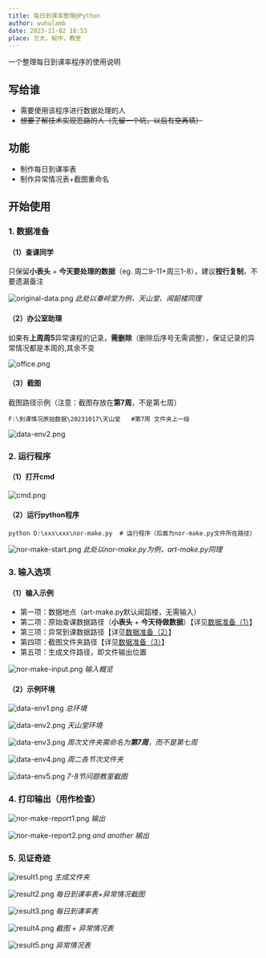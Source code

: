 ```yaml
---
title: 每日到课率整理@Python
author: wuhulamb
date: 2023-11-02 18:53
place: 兰大，榆中，教室
---
```

一个整理每日到课率程序的使用说明
<!--more-->

## 写给谁

- 需要使用该程序进行数据处理的人
- ~~想要了解技术实现思路的人（先留一个坑，以后有空再填）~~

## 功能

- 制作每日到课率表
- 制作异常情况表+截图重命名

## 开始使用

### 1. 数据准备

#### （1）查课同学
只保留**小表头** + **今天要处理的数据**（eg. 周二9-11+周三1-8），建议**按行复制**，不要遗漏备注

![original-data.png](/media/image/2023/11/original-data.png)
*此处以秦岭堂为例，天山堂、闻韶楼同理*

#### （2）办公室助理
如果有**上周周5**异常课程的记录，**需删除**（删除后序号无需调整），保证记录的异常情况都是本周的,其余不变

![office.png](/media/image/2023/11/office.png)

#### （3）截图
截图路径示例（注意：截图存放在**第7周**，不是第七周）

    F:\到课情况原始数据\20231017\天山堂   #第7周 文件夹上一级

![data-env2.png](/media/image/2023/11/data-env2.png "environment")

### 2. 运行程序

#### （1）打开cmd
![cmd.png](/media/image/2023/11/cmd.png "cmd")

#### （2）运行python程序
    python D:\xxx\xxx\nor-make.py  # 运行程序（后面为nor-make.py文件所在路径）

![nor-make-start.png](/media/image/2023/11/nor-make-start.png "start")
*此处以nor-make.py为例，art-make.py同理*

### 3. 输入选项

#### （1）输入示例
- 第一项：数据地点（art-make.py默认闻韶楼，无需输入）
- 第二项：原始查课数据路径（**小表头** + **今天待做数据**）【详见[数据准备（1）](#1查课同学)】
- 第三项：异常到课数据路径【详见[数据准备（2）](#2办公室助理)】
- 第四项：截图文件夹路径【详见[数据准备（3）](#3截图)】
- 第五项：生成文件路径，即文件输出位置

![nor-make-input.png](/media/image/2023/11/nor-make-input.png "input")
*输入概览*

#### （2）示例环境
![data-env1.png](/media/image/2023/11/data-env1.png "environment")
*总环境*

![data-env2.png](/media/image/2023/11/data-env2.png "environment")
*天山堂环境*

![data-env3.png](/media/image/2023/11/data-env3.png "environment")
*周次文件夹需命名为**第7周**，而不是第七周*

![data-env4.png](/media/image/2023/11/data-env4.png "environment")
*周二各节次文件夹*

![data-env5.png](/media/image/2023/11/data-env5.png "environment")
*7-8节问题教室截图*


### 4. 打印输出（用作检查）
![nor-make-report1.png](/media/image/2023/11/nor-make-report1.png "report")
*输出*

![nor-make-report2.png](/media/image/2023/11/nor-make-report2.png "report")
*and another 输出*

### 5. 见证奇迹
![result1.png](/media/image/2023/11/result1.png "result")
*生成文件夹*

![result2.png](/media/image/2023/11/result2.png "result")
*每日到课率表+异常情况截图*

![result3.png](/media/image/2023/11/result3.png "result")
*每日到课率表*

![result4.png](/media/image/2023/11/result4.png "result")
*截图 + 异常情况表*

![result5.png](/media/image/2023/11/result5.png "result")
*异常情况表*
